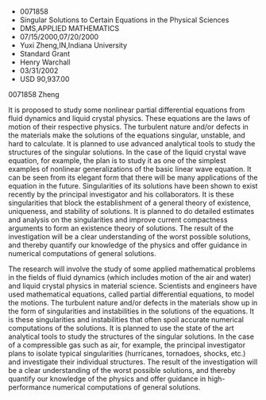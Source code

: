 
* 0071858
* Singular Solutions to Certain Equations in the Physical Sciences
* DMS,APPLIED MATHEMATICS
* 07/15/2000,07/20/2000
* Yuxi Zheng,IN,Indiana University
* Standard Grant
* Henry Warchall
* 03/31/2002
* USD 90,937.00

0071858 Zheng

It is proposed to study some nonlinear partial differential equations from fluid
dynamics and liquid crystal physics. These equations are the laws of motion of
their respective physics. The turbulent nature and/or defects in the materials
make the solutions of the equations singular, unstable, and hard to calculate.
It is planned to use advanced analytical tools to study the structures of the
singular solutions. In the case of the liquid crystal wave equation, for
example, the plan is to study it as one of the simplest examples of nonlinear
generalizations of the basic linear wave equation. It can be seen from its
elegant form that there will be many applications of the equation in the future.
Singularities of its solutions have been shown to exist recently by the
principal investigator and his collaborators. It is these singularities that
block the establishment of a general theory of existence, uniqueness, and
stability of solutions. It is planned to do detailed estimates and analysis on
the singularities and improve current compactness arguments to form an existence
theory of solutions. The result of the investigation will be a clear
understanding of the worst possible solutions, and thereby quantify our
knowledge of the physics and offer guidance in numerical computations of general
solutions.

The research will involve the study of some applied mathematical problems in the
fields of fluid dynamics (which includes motion of the air and water) and liquid
crystal physics in material science. Scientists and engineers have used
mathematical equations, called partial differential equations, to model the
motions. The turbulent nature and/or defects in the materials show up in the
form of singularities and instabilities in the solutions of the equations. It is
these singularities and instabilities that often spoil accurate numerical
computations of the solutions. It is planned to use the state of the art
analytical tools to study the structures of the singular solutions. In the case
of a compressible gas such as air, for example, the principal investigator plans
to isolate typical singularities (hurricanes, tornadoes, shocks, etc.) and
investigate their individual structures. The result of the investigation will be
a clear understanding of the worst possible solutions, and thereby quantify our
knowledge of the physics and offer guidance in high-performance numerical
computations of general solutions.

